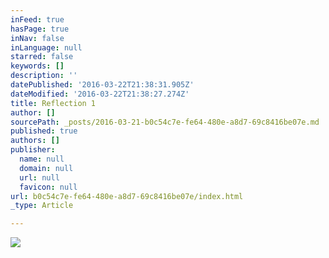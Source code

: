 ```yaml
---
inFeed: true
hasPage: true
inNav: false
inLanguage: null
starred: false
keywords: []
description: ''
datePublished: '2016-03-22T21:38:31.905Z'
dateModified: '2016-03-22T21:38:27.274Z'
title: Reflection 1
author: []
sourcePath: _posts/2016-03-21-b0c54c7e-fe64-480e-a8d7-69c8416be07e.md
published: true
authors: []
publisher:
  name: null
  domain: null
  url: null
  favicon: null
url: b0c54c7e-fe64-480e-a8d7-69c8416be07e/index.html
_type: Article

---
```

![](https://s3-us-west-2.amazonaws.com/the-grid-img/p/243c5c77e08b20aee30323d447227e01fb3b4f78.jpg)